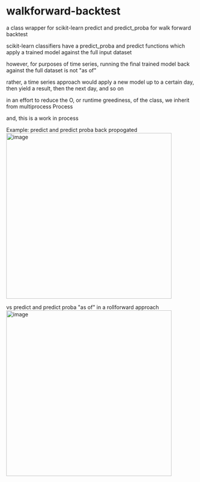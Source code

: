 # walkforward-backtest
a class wrapper for scikit-learn predict and predict_proba for walk forward backtest

scikit-learn classifiers have a predict_proba and predict functions which apply a trained model against the full input dataset

however, for purposes of time series, running the final trained model back against the full dataset is not "as of"

rather, a time series approach would apply a new model up to a certain day, then yield a result, then the next day, and so on

in an effort to reduce the O, or runtime greediness, of the class, we inherit from multiprocess Process

and, this is a work in process

Example:
predict and predict proba back propogated
<img width="440" alt="image" src="https://github.com/user-attachments/assets/3532fbbd-8b29-4206-abcb-797c82d39ba4">

vs predict and predict proba "as of" in a rollforward approach
<img width="440" alt="image" src="https://github.com/user-attachments/assets/a8945f58-5e4e-4abd-8a75-cfeb7a0fc1e7">

